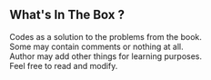 ## What's In The Box ?

Codes as a solution to the problems from the book.  
Some may contain comments or nothing at all.  
Author may add other things for learning purposes.  
Feel free to read and modify.
